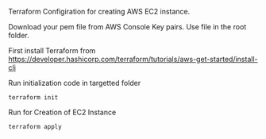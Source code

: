Terraform Configiration for creating AWS EC2 instance.

Download your pem file from AWS Console Key pairs. Use file in the root folder.

First install Terraform from https://developer.hashicorp.com/terraform/tutorials/aws-get-started/install-cli

Run initialization code in targetted folder

```
terraform init
```

Run for Creation of EC2 Instance

```
terraform apply
```
